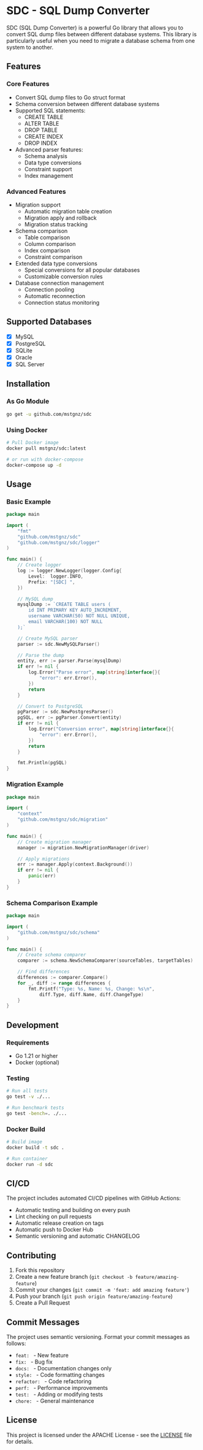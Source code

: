 # SDC - SQL Dump Converter

SDC (SQL Dump Converter) is a powerful Go library that allows you to convert SQL dump files between different database systems. This library is particularly useful when you need to migrate a database schema from one system to another.

## Features

### Core Features
- Convert SQL dump files to Go struct format
- Schema conversion between different database systems
- Supported SQL statements:
  - CREATE TABLE
  - ALTER TABLE
  - DROP TABLE
  - CREATE INDEX
  - DROP INDEX
- Advanced parser features:
  - Schema analysis
  - Data type conversions
  - Constraint support
  - Index management

### Advanced Features
- Migration support
  - Automatic migration table creation
  - Migration apply and rollback
  - Migration status tracking
- Schema comparison
  - Table comparison
  - Column comparison
  - Index comparison
  - Constraint comparison
- Extended data type conversions
  - Special conversions for all popular databases
  - Customizable conversion rules
- Database connection management
  - Connection pooling
  - Automatic reconnection
  - Connection status monitoring

## Supported Databases

- [x] MySQL
- [x] PostgreSQL
- [x] SQLite
- [x] Oracle
- [x] SQL Server

## Installation

### As Go Module
```bash
go get -u github.com/mstgnz/sdc
```

### Using Docker
```bash
# Pull Docker image
docker pull mstgnz/sdc:latest

# or run with docker-compose
docker-compose up -d
```

## Usage

### Basic Example

```go
package main

import (
    "fmt"
    "github.com/mstgnz/sdc"
    "github.com/mstgnz/sdc/logger"
)

func main() {
    // Create logger
    log := logger.NewLogger(logger.Config{
        Level:  logger.INFO,
        Prefix: "[SDC] ",
    })

    // MySQL dump
    mysqlDump := `CREATE TABLE users (
        id INT PRIMARY KEY AUTO_INCREMENT,
        username VARCHAR(50) NOT NULL UNIQUE,
        email VARCHAR(100) NOT NULL
    );`

    // Create MySQL parser
    parser := sdc.NewMySQLParser()

    // Parse the dump
    entity, err := parser.Parse(mysqlDump)
    if err != nil {
        log.Error("Parse error", map[string]interface{}{
            "error": err.Error(),
        })
        return
    }

    // Convert to PostgreSQL
    pgParser := sdc.NewPostgresParser()
    pgSQL, err := pgParser.Convert(entity)
    if err != nil {
        log.Error("Conversion error", map[string]interface{}{
            "error": err.Error(),
        })
        return
    }

    fmt.Println(pgSQL)
}
```

### Migration Example

```go
package main

import (
    "context"
    "github.com/mstgnz/sdc/migration"
)

func main() {
    // Create migration manager
    manager := migration.NewMigrationManager(driver)

    // Apply migrations
    err := manager.Apply(context.Background())
    if err != nil {
        panic(err)
    }
}
```

### Schema Comparison Example

```go
package main

import (
    "github.com/mstgnz/sdc/schema"
)

func main() {
    // Create schema comparer
    comparer := schema.NewSchemaComparer(sourceTables, targetTables)

    // Find differences
    differences := comparer.Compare()
    for _, diff := range differences {
        fmt.Printf("Type: %s, Name: %s, Change: %s\n", 
            diff.Type, diff.Name, diff.ChangeType)
    }
}
```

## Development

### Requirements

- Go 1.21 or higher
- Docker (optional)

### Testing

```bash
# Run all tests
go test -v ./...

# Run benchmark tests
go test -bench=. ./...
```

### Docker Build

```bash
# Build image
docker build -t sdc .

# Run container
docker run -d sdc
```

## CI/CD

The project includes automated CI/CD pipelines with GitHub Actions:

- Automatic testing and building on every push
- Lint checking on pull requests
- Automatic release creation on tags
- Automatic push to Docker Hub
- Semantic versioning and automatic CHANGELOG

## Contributing

1. Fork this repository
2. Create a new feature branch (`git checkout -b feature/amazing-feature`)
3. Commit your changes (`git commit -m 'feat: add amazing feature'`)
4. Push your branch (`git push origin feature/amazing-feature`)
5. Create a Pull Request

## Commit Messages

The project uses semantic versioning. Format your commit messages as follows:

- `feat: ` - New feature
- `fix: ` - Bug fix
- `docs: ` - Documentation changes only
- `style: ` - Code formatting changes
- `refactor: ` - Code refactoring
- `perf: ` - Performance improvements
- `test: ` - Adding or modifying tests
- `chore: ` - General maintenance

## License

This project is licensed under the APACHE License - see the [LICENSE](LICENSE) file for details.